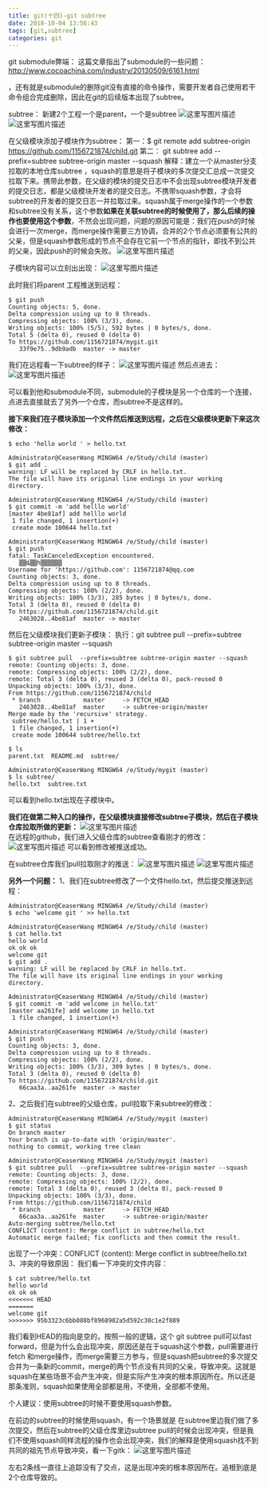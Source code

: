```yaml
---
title: git(十四)-git subtree
date: 2018-10-04 13:56:43
tags: [git,subtree]
categories: git
---
```


git submodule弊端：
 这篇文章指出了submodule的一些问题： http://www.cocoachina.com/industry/20130509/6161.html
<!-- more -->
，还有就是submodule的删除git没有直接的命令操作，需要开发者自己使用若干命令组合完成删除，因此在git的后续版本出现了subtree。

subtree：
新建2个工程一个是parent，一个是subtree
![这里写图片描述](2018/10/04/git-十四-git-subtree/20170803212211962.png)  
![这里写图片描述](2018/10/04/git-十四-git-subtree/20170803212247520.png)  

在父级模块添加子模块作为subtree：
第一：$ git remote add subtree-origin https://github.com/1156721874/child.git
第二： git subtree add --prefix=subtree subtree-origin master --squash
解释：建立一个从master分支拉取的本地仓库subtree ，squash的意思是将子模块的多次提交汇总成一次提交拉取下来。携带此参数，在父级的模块的提交日志中不会出现subtree模块开发者的提交日志，都是父级模块开发者的提交日志。不携带squash参数，才会将subtree的开发者的提交日志一并拉取过来。squash属于merge操作的一个参数和subtree没有关系，这个参数**如果在关联subtree的时候使用了，那么后续的操作也要使用这个参数**，不然会出现问题，问题的原因可能是：我们在push的时候会进行一次merge，而merge操作需要三方协调，合并的2个节点必须要有公共的父亲，但是squash参数形成的节点不会存在它前一个节点的指针，即找不到公共的父亲，因此push的时候会失败。
![这里写图片描述](2018/10/04/git-十四-git-subtree/20170803214030020.png)

子模块内容可以立刻出出现：
![这里写图片描述](2018/10/04/git-十四-git-subtree/20170803214203016.png)

此时我们将parent 工程推送到远程：

```
$ git push
Counting objects: 5, done.
Delta compression using up to 8 threads.
Compressing objects: 100% (3/3), done.
Writing objects: 100% (5/5), 592 bytes | 0 bytes/s, done.
Total 5 (delta 0), reused 0 (delta 0)
To https://github.com/1156721874/mygit.git
   33f9e75..9db9adb  master -> master

```
我们在远程看一下subtree的样子：
![这里写图片描述](2018/10/04/git-十四-git-subtree/20170803220135609.png)
然后点进去：
![这里写图片描述](2018/10/04/git-十四-git-subtree/20170803220205091.png)

可以看到他和submodule不同，submodule的子模块是另一个仓库的一个连接，点进去直接就去了另外一个仓库，而subtree不是这样的。

**接下来我们在子模块添加一个文件然后推送到远程，之后在父级模块更新下来这次修改：**
```
$ echo 'hello world ' > hello.txt

Administrator@CeaserWang MINGW64 /e/Study/child (master)
$ git add .
warning: LF will be replaced by CRLF in hello.txt.
The file will have its original line endings in your working directory.

Administrator@CeaserWang MINGW64 /e/Study/child (master)
$ git commit -m 'add helllo world'
[master 4be81af] add helllo world
 1 file changed, 1 insertion(+)
 create mode 100644 hello.txt

Administrator@CeaserWang MINGW64 /e/Study/child (master)
$ git push
fatal: TaskCanceledException encountered.
   ▒▒ȡ▒▒һ▒▒▒▒▒▒
Username for 'https://github.com': 1156721874@qq.com
Counting objects: 3, done.
Delta compression using up to 8 threads.
Compressing objects: 100% (2/2), done.
Writing objects: 100% (3/3), 285 bytes | 0 bytes/s, done.
Total 3 (delta 0), reused 0 (delta 0)
To https://github.com/1156721874/child.git
   2463028..4be81af  master -> master
```
然后在父级模块我们更新子模块：
执行：git subtree pull  --prefix=subtree subtree-origin master --squash
```
$ git subtree pull  --prefix=subtree subtree-origin master --squash
remote: Counting objects: 3, done.
remote: Compressing objects: 100% (2/2), done.
remote: Total 3 (delta 0), reused 3 (delta 0), pack-reused 0
Unpacking objects: 100% (3/3), done.
From https://github.com/1156721874/child
 * branch            master     -> FETCH_HEAD
   2463028..4be81af  master     -> subtree-origin/master
Merge made by the 'recursive' strategy.
 subtree/hello.txt | 1 +
 1 file changed, 1 insertion(+)
 create mode 100644 subtree/hello.txt

$ ls
parent.txt  README.md  subtree/

Administrator@CeaserWang MINGW64 /e/Study/mygit (master)
$ ls subtree/
hello.txt  subtree.txt

```
可以看到hello.txt出现在子模块中。

**我们在做第二种入口的操作，在父级模块直接修改subtree子模块，然后在子模块仓库拉取所做的更新：**
![这里写图片描述](2018/10/04/git-十四-git-subtree/20170803223143761.png)  
在远程的github，我们进入父级仓库的subtree查看刚才的修改：
![这里写图片描述](2018/10/04/git-十四-git-subtree/20170803223258752.png)
可以看到修改被推送成功。

在subtree仓库我们pull拉取刚才的推送：
![这里写图片描述](2018/10/04/git-十四-git-subtree/20170805101343339.png)
![这里写图片描述](2018/10/04/git-十四-git-subtree/20170805101545364.png)

 **另外一个问题：**
 1、我们在subtree修改了一个文件hello.txt，然后提交推送到远程：


```
Administrator@CeaserWang MINGW64 /e/Study/child (master)
$ echo 'welcome git ' >> hello.txt

Administrator@CeaserWang MINGW64 /e/Study/child (master)
$ cat hello.txt
hello world
ok ok ok
welcome git
$ git add .
warning: LF will be replaced by CRLF in hello.txt.
The file will have its original line endings in your working directory.

Administrator@CeaserWang MINGW64 /e/Study/child (master)
$ git commit -m 'add welcome in hello.txt'
[master aa261fe] add welcome in hello.txt
 1 file changed, 1 insertion(+)

Administrator@CeaserWang MINGW64 /e/Study/child (master)
$ git push
Counting objects: 3, done.
Delta compression using up to 8 threads.
Compressing objects: 100% (2/2), done.
Writing objects: 100% (3/3), 309 bytes | 0 bytes/s, done.
Total 3 (delta 0), reused 0 (delta 0)
To https://github.com/1156721874/child.git
   66caa3a..aa261fe  master -> master

```
2、之后我们在subtree的父级仓库，pull拉取下来subtree的修改：

```
Administrator@CeaserWang MINGW64 /e/Study/mygit (master)
$ git status
On branch master
Your branch is up-to-date with 'origin/master'.
nothing to commit, working tree clean

Administrator@CeaserWang MINGW64 /e/Study/mygit (master)
$ git subtree pull  --prefix=subtree subtree-origin master --squash
remote: Counting objects: 3, done.
remote: Compressing objects: 100% (2/2), done.
remote: Total 3 (delta 0), reused 3 (delta 0), pack-reused 0
Unpacking objects: 100% (3/3), done.
From https://github.com/1156721874/child
 * branch            master     -> FETCH_HEAD
   66caa3a..aa261fe  master     -> subtree-origin/master
Auto-merging subtree/hello.txt
CONFLICT (content): Merge conflict in subtree/hello.txt
Automatic merge failed; fix conflicts and then commit the result.

```
出现了一个冲突：CONFLICT (content): Merge conflict in subtree/hello.txt
3、冲突的导致原因：
我们看一下冲突的文件内容：

```
$ cat subtree/hello.txt
hello world
ok ok ok
<<<<<<< HEAD
=======
welcome git
>>>>>>> 95b3323c6bb088bf8968982a5d592c38c1e2f889

```
我们看到HEAD的指向是空的，按照一般的逻辑，这个 git subtree pull可以fast forward，但是为什么会出现冲突，原因还是在于squash这个参数，pull需要进行fetch 和merge操作，而merge需要三方参与，但是squash把subtree的多次提交合并为一条新的commit，merge的两个节点没有共同的父亲，导致冲突。这就是squash在某些场景不会产生冲突，但是实际产生冲突的根本原因所在。所以还是那条准则，squash如果使用全部都是用，不使用，全部都不使用。

个人建议：使用subtree的时候不要使用squash参数。

在前边的subtree的时候使用squash，有一个场景就是 在subtree里边我们做了多次提交，然后在subtree的父级仓库里边subtree pull的时候会出现冲突，但是我们不使用squash同样流程的操作也会出现冲突，我们的解释是使用squash找不到共同的祖先节点导致冲突，看一下gitk：
![这里写图片描述](2018/10/04/git-十四-git-subtree/20170805115320028.png)

左右2条线一直往上追踪没有了交点，这是出现冲突的根本原因所在。追根到底是2个仓库导致的。
